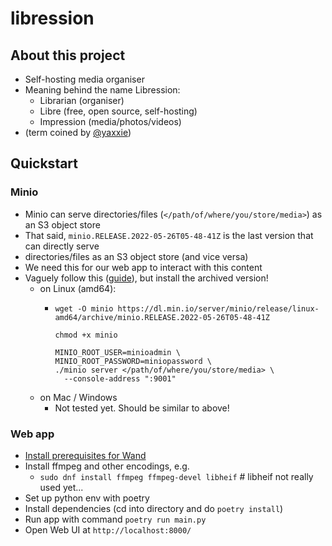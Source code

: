 # libression
## About this project
- Self-hosting media organiser
- Meaning behind the name Libression:
  - Librarian (organiser)
  - Libre (free, open source, self-hosting)
  - Impression (media/photos/videos)
- (term coined by [@yaxxie](https://github.com/yaxxie))

## Quickstart

### Minio
- Minio can serve directories/files (`</path/of/where/you/store/media>`) as an S3 object store
- That said, `minio.RELEASE.2022-05-26T05-48-41Z` is the last version that can directly serve 
- directories/files as an S3 object store (and vice versa)
- We need this for our web app to interact with this content
- Vaguely follow this ([guide](https://min.io/download#_)), but install the archived version!
  - on Linux (amd64):
    - ```
      wget -O minio https://dl.min.io/server/minio/release/linux-amd64/archive/minio.RELEASE.2022-05-26T05-48-41Z

      chmod +x minio

      MINIO_ROOT_USER=minioadmin \
      MINIO_ROOT_PASSWORD=miniopassword \
      ./minio server </path/of/where/you/store/media> \
        --console-address ":9001"
      ```
  - on Mac / Windows
    - Not tested yet. Should be similar to above!

### Web app
- [Install prerequisites for Wand](https://docs.wand-py.org/en/latest/#requirements)
- Install ffmpeg and other encodings, e.g.
    - `sudo dnf install ffmpeg ffmpeg-devel libheif`  # libheif not really used yet...
- Set up python env with poetry
- Install dependencies (cd into directory and do `poetry install`)
- Run app with command `poetry run main.py`
- Open Web UI at `http://localhost:8000/`
